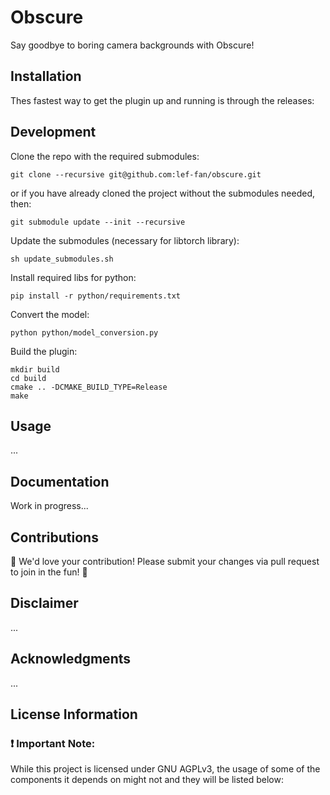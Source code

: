 # Obscure
Say goodbye to boring camera backgrounds with Obscure!

## Installation
Thes fastest way to get the plugin up and running is through the releases:

## Development
Clone the repo with the required submodules:
```
git clone --recursive git@github.com:lef-fan/obscure.git
```
or if you have already cloned the project without the submodules needed, then:
```
git submodule update --init --recursive
```
Update the submodules (necessary for libtorch library):
```
sh update_submodules.sh
```
Install required libs for python:
```
pip install -r python/requirements.txt
```
Convert the model:
```
python python/model_conversion.py
```
Build the plugin:
```
mkdir build
cd build
cmake .. -DCMAKE_BUILD_TYPE=Release
make
```
## Usage
...

## Documentation
Work in progress...

## Contributions
🌟 We'd love your contribution! Please submit your changes via pull request to join in the fun! 🚀

## Disclaimer
...

## Acknowledgments
...

## License Information

### ❗ Important Note:
While this project is licensed under GNU AGPLv3, the usage of some of the components it depends on might not and they will be listed below: